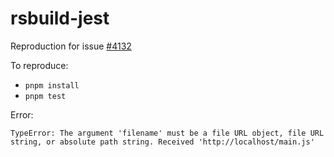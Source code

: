 # rsbuild-jest

Reproduction for issue [#4132](https://github.com/web-infra-dev/rsbuild/issues/4132)

To reproduce:

- `pnpm install`
- `pnpm test`

Error:

`TypeError: The argument 'filename' must be a file URL object, file URL string, or absolute path string. Received 'http://localhost/main.js'`


